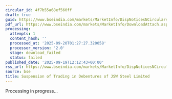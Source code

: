 ```yaml
---
circular_id: 4f7b55a68ef560ff
draft: true
guid: https://www.bseindia.com/markets/MarketInfo/DispNoticesNCirculars.aspx?Noticeid={D35FB82F-7EC5-4DE6-B32D-CD5AEB5997A4}&noticeno=20250919-18&dt=09/19/2025&icount=18&totcount=44&flag=0
pdf_url: https://www.bseindia.com/markets/MarketInfo/DownloadAttach.aspx?id=20250919-18&attachedId=
processing:
  attempts: 1
  content_hash: ''
  processed_at: '2025-09-20T01:27:27.320058'
  processor_version: '2.0'
  stage: download_failed
  status: failed
published_date: '2025-09-19T12:12:43+00:00'
rss_url: https://www.bseindia.com/markets/MarketInfo/DispNoticesNCirculars.aspx?Noticeid={D35FB82F-7EC5-4DE6-B32D-CD5AEB5997A4}&noticeno=20250919-18&dt=09/19/2025&icount=18&totcount=44&flag=0
source: bse
title: Suspension of Trading in Debentures of JSW Steel Limited
---
```


Processing in progress...